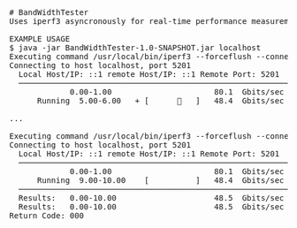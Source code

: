 <pre>
# BandWidthTester
Uses iperf3 asyncronously for real-time performance measurements at the command-line

EXAMPLE USAGE
$ java -jar BandWidthTester-1.0-SNAPSHOT.jar localhost
Executing command /usr/local/bin/iperf3 --forceflush --connect-timeout 3000 -c localhost -O 2 -P 8 -t 10 :  ├──┤
Connecting to host localhost, port 5201
  Local Host/IP: ::1 remote Host/IP: ::1 Remote Port: 5201
  ──────────────────────────────────────────────────────────────────────────────
             0.00-1.00                      80.1  Gbits/sec (omitted)
      Running  5.00-6.00   + [         ]   48.4  Gbits/sec

...

Executing command /usr/local/bin/iperf3 --forceflush --connect-timeout 3000 -c localhost -O 2 -P 8 -t 10 :  ├──┤
Connecting to host localhost, port 5201
  Local Host/IP: ::1 remote Host/IP: ::1 Remote Port: 5201
  ──────────────────────────────────────────────────────────────────────────────
             0.00-1.00                      80.1  Gbits/sec (omitted)
      Running  9.00-10.00    [          ]   48.4  Gbits/sec
  ──────────────────────────────────────────────────────────────────────────────
  Results:   0.00-10.00                     48.5  Gbits/sec sender
  Results:   0.00-10.00                     48.5  Gbits/sec receiver
Return Code: 000

</pre>
